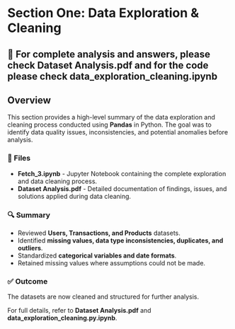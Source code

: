

# Section One: Data Exploration & Cleaning

## 📌 For complete analysis and answers, please check **Dataset Analysis.pdf** and for the code please check **data_exploration_cleaning.ipynb**

## Overview
This section provides a high-level summary of the data exploration and cleaning process conducted using **Pandas** in Python. The goal was to identify data quality issues, inconsistencies, and potential anomalies before analysis.

### 📂 Files
- **Fetch_3.ipynb** - Jupyter Notebook containing the complete exploration and data cleaning process.
- **Dataset Analysis.pdf** - Detailed documentation of findings, issues, and solutions applied during data cleaning.

### 🔍 Summary
- Reviewed **Users, Transactions, and Products** datasets.
- Identified **missing values, data type inconsistencies, duplicates, and outliers**.
- Standardized **categorical variables and date formats**.
- Retained missing values where assumptions could not be made.

### ✅ Outcome
The datasets are now cleaned and structured for further analysis.

For full details, refer to **Dataset Analysis.pdf** and **data_exploration_cleaning.py.ipynb**. 

